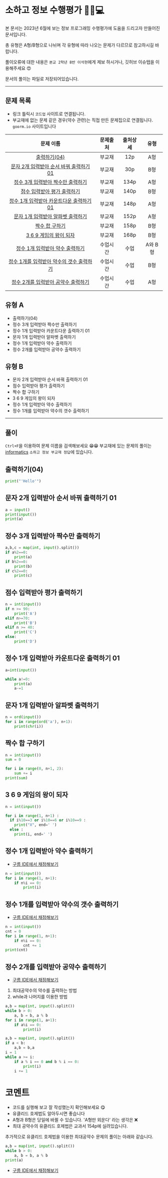 # 소하고 정보 수행평가 🏴‍☠️💻
본 문서는 2023년 6월에 보는 정보 프로그래밍 수행평가에 도움을 드리고자 만들어진 문서입니다.

총 유형은 A형/B형으로 나뉘며 각 유형에 따라 나오는 문제가 다르므로 참고하시길 바랍니다.

풀이오류에 대한 내용은 `본교 2학년 8반 이석현`에게 제보 하시거나, 깃허브 이슈탭을 이용해주세요 😍

문서의 풀이는 파일로 저장되어있습니다.

---
## 문제 목록

- 링크 틀릭시 `코드업` 사이트로 연결됩니다. 
- 부교재에 없는 문제 같은 경우(약수 관련)는 직접 만든 문제집으로 연결됩니다. `goorm.io` 사이트입니다

| 문제 이름 | 문제출처 | 출처상세 | 유형 |
|  :---:   | :---: | :---: | :---:|
|[출력하기(04)](https://codeup.kr/problem.php?id=6004)|부교재|12p| A형 |
|[문자 2개 입력받아 순서 바꿔 출력하기 01](https://codeup.kr/problem.php?id=6013)| 부교재 | 30p | B형 |
|[ 정수 3개 입력받아 짝수만 출력하기 ](https://codeup.kr/problem.php?id=6065)| 부교재 | 134p | A형 |
|[ 점수 입력받아 평가 출력하기 ](https://codeup.kr/problem.php?id=6068)| 부교재 | 140p | B형 |
|[ 정수 1개 입력받아 카운트다운 출력하기 01 ](https://codeup.kr/problem.php?id=6072)| 부교재 | 148p | A형 |
|[ 문자 1개 입력받아 알파벳 출력하기 ](https://codeup.kr/problem.php?id=6074)| 부교재 | 152p | A형 |
|[ 짝수 합 구하기 ](https://codeup.kr/problem.php?id=6077)| 부교재 | 158p | B형 |
|[ 3 6 9 게임의 왕이 되자 ](https://codeup.kr/problem.php?id=6082)| 부교재 | 168p | B형 |
| [정수 1개 입력받아 약수 출력하기](https://level.goorm.io/exam/189912/%EC%95%BD%EC%88%98%EC%9D%98-%EA%B0%AF%EC%88%98/quiz/1)| 수업시간 | 수업 | A와 B형 |
| [정수 1개를 입력받아 약수의 갯수 출력하기](https://level.goorm.io/exam/189913/%EA%B3%B5%EC%95%BD%EC%88%98-%EA%B5%AC%ED%95%98%EA%B8%B0/quiz/1)| 수업시간 | 수업 | B형 |
| [정수 2개를 입력받아 공약수 출력하기](https://level.goorm.io/exam/189914/%EC%B5%9C%EB%8C%80%EA%B3%B5%EC%95%BD%EC%88%98-%EA%B5%AC%ED%95%98%EA%B8%B0/quiz/1)| 수업시간 | 수업 | A형 |

## 유형 A
- 출력하기(04)
- 정수 3개 입력받아 짝수만 출력하기
- 정수 1개 입력받아 카운트다운 출력하기 01
- 문자 1개 입력받아 알파벳 출력하기
- 정수 1개 입력받아 약수 출력하기
- 정수 2개를 입력받아 공약수 출력하기

## 유형 B
- 문자 2개 입력받아 순서 바꿔 출력하기 01
- 점수 입력받아 평가 출력하기
- 짝수 합 구하기
- 3 6 9 게임의 왕이 되자
- 정수 1개 입력받아 약수 출력하기
- 정수 1개를 입력받아 약수의 갯수 출력하기



---
## 풀이
`Ctrl+F`을 이용하여 문제 이름을 검색해보세요 😁😁
부교재에 있는 문제의 풀이는 [informatics](https://github.com/acb0808/informatics) `소하고 정보 부교재 정답`에 있습니다.

## 출력하기(04)
```python
print("'Hello'")
```

## 문자 2개 입력받아 순서 바꿔 출력하기 01
```python
a = input()
print(input())
print(a)
```

## 정수 3개 입력받아 짝수만 출력하기
```python
a,b,c = map(int, input().split())
if a%2==0:
    print(a)
if b%2==0:
    print(b)
if c%2==0:
    print(c)
```

## 점수 입력받아 평가 출력하기
```python
n = int(input())
if n >= 90:
    print('A')
elif n>=70:
    print('B')
elif n >= 40:
    print('C')
else:
    print('D')
```

## 정수 1개 입력받아 카운트다운 출력하기 01
```py
a=int(input())

while a!=0:
    print(a)
    a-=1
```

## 문자 1개 입력받아 알파벳 출력하기
```py
n = ord(input())
for i in range(ord('a'), n+1):
    print(chr(i))
```

## 짝수 합 구하기
```py
n = int(input())
sum = 0

for i in range(0, n+1, 2):
    sum += i
print(sum)
```

## 3 6 9 게임의 왕이 되자
```py
n = int(input())

for i in range(1, n+1) :
  if i%10==3 or i%10==6 or i%10==9 :
    print("X", end=' ')
  else :
    print(i, end=' ')
```

## 정수 1개 입력받아 약수 출력하기
- [구름 IDE에서 채점해보기](https://level.goorm.io/exam/189911/%EC%95%BD%EC%88%98-%EA%B5%AC%ED%95%98%EA%B8%B0/quiz/1)
```py
n = int(input())
for i in range(1, n+1):
    if n%i == 0:
        print(i)
```

## 정수 1개를 입력받아 약수의 갯수 출력하기
- [구름 IDE에서 채점해보기](https://level.goorm.io/exam/189912/%EC%95%BD%EC%88%98%EC%9D%98-%EA%B0%AF%EC%88%98/quiz/1)
```py
n = int(input())
cnt = 0
for i in range(1, n+1):
    if n%i == 0:
        cnt += 1
print(cnt)
```

## 정수 2개를 입력받아 공약수 출력하기
-  [구름 IDE에서 채점해보기](https://level.goorm.io/exam/189913/%EA%B3%B5%EC%95%BD%EC%88%98-%EA%B5%AC%ED%95%98%EA%B8%B0/quiz/1)
1. 최대공약수의 약수를 출력하는 방법
2. while과 나머지를 이용한 방법
```py
a,b = map(int, input().split())
while b > 0:
    a, b = b, a % b
for i in range(1, a+1):
    if a%i == 0:
        print(i)
```
```py
a,b = map(int, input().split())
if a < b:
    a,b = b,a
i = 1
while a >= i:
    if a % i == 0 and b % i == 0:
        print(i)
    i += 1
```

# 코멘트
- 코드를 실행해 보고 잘 작성했는지 확인해보세요 😋
- 유클리드 호제법도 알아두시면 좋습니다
- A형과 B형은 당일에 바뀔 수 있습니다. 'A형만 외운다' 라는 생각은 ❌
- 최대 공약수의 유클리드 호제법은 교과서 154p에 실려있습니다.

추가적으로 유클리드 호제법을 이용한 최대공약수 문제의 풀이는 아래와 같습니다.
```py
a,b = map(int, input().split())
while b > 0:
    a, b = b, a % b
print(a)
```
-  [구름 IDE에서 채점해보기](https://level.goorm.io/exam/189914/%EC%B5%9C%EB%8C%80%EA%B3%B5%EC%95%BD%EC%88%98-%EA%B5%AC%ED%95%98%EA%B8%B0/quiz/1)
